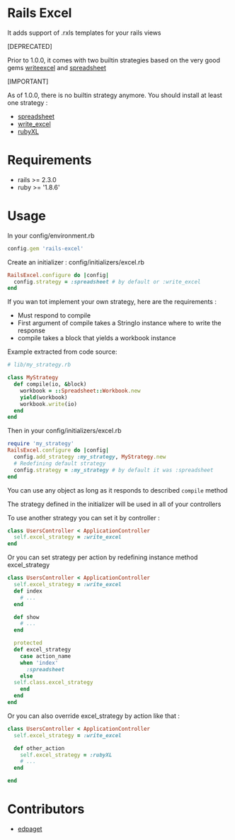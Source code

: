 # Rails Excel

It adds support of .rxls templates for your rails views

[DEPRECATED]

Prior to 1.0.0, it comes with two builtin strategies based on the very good gems [writeexcel](https://github.com/cxn03651/writeexcel) and [spreadsheet](http://spreadsheet.rubyforge.org/index.html)

[IMPORTANT]

As of 1.0.0, there is no builtin strategy anymore. You should install at least one strategy :

* [spreadsheet](https://github.com/hallelujah/rails-excel-spreadsheet-strategy)
* [write_excel](https://github.com/hallelujah/rails-excel-write_excel-strategy)
* [rubyXL](https://github.com/hallelujah/rails-excel-rubyXL-strategy)



# Requirements

* rails >= 2.3.0
* ruby >= '1.8.6'


# Usage

In your config/environment.rb

```ruby
config.gem 'rails-excel'
```

Create an initializer : config/initializers/excel.rb

```ruby
RailsExcel.configure do |config|
  config.strategy = :spreadsheet # by default or :write_excel
end
```

If you wan tot implement your own strategy, here are the requirements :

* Must respond to compile
* First argument of compile takes a StringIo instance where to write the response
* compile takes a block that yields a workbook instance


Example extracted from code source:

```ruby
# lib/my_strategy.rb

class MyStrategy
  def compile(io, &block)
    workbook = ::Spreadsheet::Workbook.new
    yield(workbook)
    workbook.write(io)
  end
end
```

Then in your config/initializers/excel.rb

```ruby
require 'my_strategy'
RailsExcel.configure do |config|
  config.add_strategy :my_strategy, MyStrategy.new
  # Redefining default strategy
  config.strategy = :my_strategy # by default it was :spreadsheet
end
```

You can use any object as long as it responds to described `compile` method

The strategy defined in the initializer will be used in all of your controllers

To use another strategy you can set it by controller :

```ruby
class UsersController < ApplicationController
  self.excel_strategy = :write_excel
end
```

Or you can set strategy per action by redefining instance method excel_strategy

```ruby
class UsersController < ApplicationController
  self.excel_strategy = :write_excel
  def index
    # ...
  end

  def show
    # ...
  end

  protected
  def excel_strategy
    case action_name
    when 'index'
      :spreadsheet
    else
  self.class.excel_strategy
    end
  end
end
```

Or you can also override excel_strategy by action like that :

```ruby
class UsersController < ApplicationController
  self.excel_strategy = :write_excel

  def other_action
    self.excel_strategy = :rubyXL
    # ...
  end

end
```

# Contributors

* [edpaget](https://github.com/edpaget)
